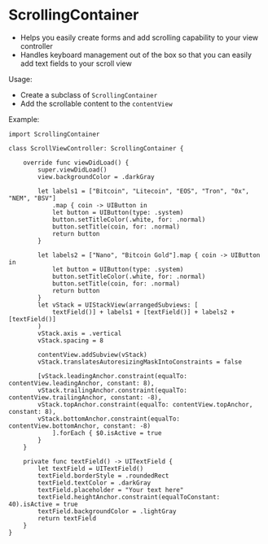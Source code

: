 # ScrollingContainer

- Helps you easily create forms and add scrolling capability to your view controller
- Handles keyboard management out of the box so that you can easily add text fields to your scroll view

Usage:

- Create a subclass of `ScrollingContainer`
- Add the scrollable content to the `contentView`

Example:

    import ScrollingContainer
    
    class ScrollViewController: ScrollingContainer {
    
        override func viewDidLoad() {
            super.viewDidLoad()
            view.backgroundColor = .darkGray
            
            let labels1 = ["Bitcoin", "Litecoin", "EOS", "Tron", "0x", "NEM", "BSV"]
                .map { coin -> UIButton in
                let button = UIButton(type: .system)
                button.setTitleColor(.white, for: .normal)
                button.setTitle(coin, for: .normal)
                return button
            }
            
            let labels2 = ["Nano", "Bitcoin Gold"].map { coin -> UIButton in
                let button = UIButton(type: .system)
                button.setTitleColor(.white, for: .normal)
                button.setTitle(coin, for: .normal)
                return button
            }
            let vStack = UIStackView(arrangedSubviews: [
                textField()] + labels1 + [textField()] + labels2 + [textField()]
            )
            vStack.axis = .vertical
            vStack.spacing = 8
            
            contentView.addSubview(vStack)
            vStack.translatesAutoresizingMaskIntoConstraints = false
            
            [vStack.leadingAnchor.constraint(equalTo: contentView.leadingAnchor, constant: 8),
            vStack.trailingAnchor.constraint(equalTo: contentView.trailingAnchor, constant: -8),
            vStack.topAnchor.constraint(equalTo: contentView.topAnchor, constant: 8),
            vStack.bottomAnchor.constraint(equalTo: contentView.bottomAnchor, constant: -8)
                ].forEach { $0.isActive = true
            }
        }
        
        private func textField() -> UITextField {
            let textField = UITextField()
            textField.borderStyle = .roundedRect
            textField.textColor = .darkGray
            textField.placeholder = "Your text here"
            textField.heightAnchor.constraint(equalToConstant: 40).isActive = true
            textField.backgroundColor = .lightGray
            return textField
        }
    }
